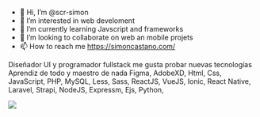 - 👋 Hi, I’m @scr-simon
- 👀 I’m interested in web develoment
- 🌱 I’m currently learning Javscript and frameworks
- 💞️ I’m looking to collaborate on web an mobile projets
- 📫 How to reach me https://simoncastano.com/

Diseñador UI y programador fullstack 
me gusta probar nuevas tecnologías 
Aprendiz de todo y maestro de nada
Figma, AdobeXD, Html, Css, JavaScript, PHP, MySQL, Less, Sass, ReactJS, VueJS, Ionic, React Native, Laravel, Strapi, NodeJS, Expressm, Ejs, Python, 

<!---
scr-simon/scr-simon is a ✨ special ✨ repository because its `README.md` (this file) appears on your GitHub profile.
You can click the Preview link to take a look at your changes.
--->


<!DOCTYPE html>
<html lang="en">
<head>
  <meta charset="UTF-8">
  <meta http-equiv="X-UA-Compatible" content="IE=edge">
  <meta name="viewport" content="width=device-width, initial-scale=1.0">
  <title>Esta es mi vida</title>
</head>
<body>
  <img src="https://simoncastano.com/wp-content/uploads/2021/10/simon-elipse.png">
</body>
</html>
